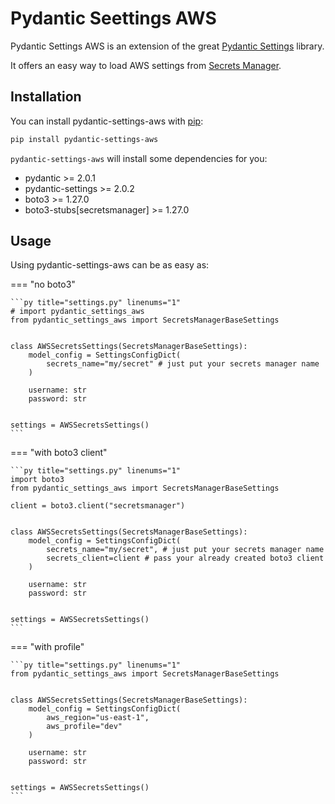 # Pydantic Seettings AWS

Pydantic Settings AWS is an extension of the great [Pydantic Settings](https://docs.pydantic.dev/latest/concepts/pydantic_settings/) library.

It offers an easy way to load AWS settings from [Secrets Manager](https://aws.amazon.com/secrets-manager/).

## Installation

You can install pydantic-settings-aws with [pip](https://pypi.org/project/pip/):

```bash
pip install pydantic-settings-aws
```

`pydantic-settings-aws` will install some dependencies for you:

- pydantic >= 2.0.1
- pydantic-settings >= 2.0.2
- boto3 >= 1.27.0
- boto3-stubs[secretsmanager] >= 1.27.0

## Usage

Using pydantic-settings-aws can be as easy as:

=== "no boto3"

    ```py title="settings.py" linenums="1"
    # import pydantic_settings_aws
    from pydantic_settings_aws import SecretsManagerBaseSettings


    class AWSSecretsSettings(SecretsManagerBaseSettings):
        model_config = SettingsConfigDict(
            secrets_name="my/secret" # just put your secrets manager name
        )

        username: str
        password: str


    settings = AWSSecretsSettings()
    ```

=== "with boto3 client"

    ```py title="settings.py" linenums="1"
    import boto3
    from pydantic_settings_aws import SecretsManagerBaseSettings

    client = boto3.client("secretsmanager")


    class AWSSecretsSettings(SecretsManagerBaseSettings):
        model_config = SettingsConfigDict(
            secrets_name="my/secret", # just put your secrets manager name
            secrets_client=client # pass your already created boto3 client
        )

        username: str
        password: str


    settings = AWSSecretsSettings()
    ```


=== "with profile"

    ```py title="settings.py" linenums="1"
    from pydantic_settings_aws import SecretsManagerBaseSettings


    class AWSSecretsSettings(SecretsManagerBaseSettings):
        model_config = SettingsConfigDict(
            aws_region="us-east-1",
            aws_profile="dev"
        )

        username: str
        password: str


    settings = AWSSecretsSettings()
    ```

